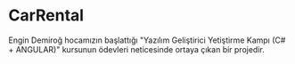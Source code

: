 # CarRental

Engin Demiroğ hocamızın başlattığı "Yazılım Geliştirici Yetiştirme Kampı (C# + ANGULAR)" kursunun ödevleri neticesinde ortaya çıkan bir projedir.

